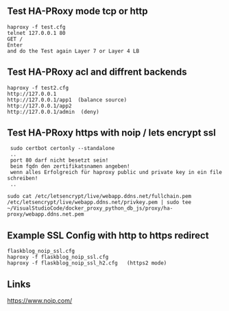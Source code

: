 ## Test HA-PRoxy mode tcp or http
```
haproxy -f test.cfg
telnet 127.0.0.1 80
GET /
Enter
and do the Test again Layer 7 or Layer 4 LB
```

## Test HA-PRoxy acl and diffrent backends
```
haproxy -f test2.cfg
http://127.0.0.1
http://127.0.0.1/app1  (balance source)
http://127.0.0.1/app2
http://127.0.0.1/admin  (deny)
```

## Test HA-PRoxy https with noip / lets encrypt ssl
```
 sudo certbot certonly --standalone
 ..
 port 80 darf nicht besetzt sein!
 beim fqdn den zertifikatsnamen angeben!
 wenn alles Erfolgreich für haproxy public und private key in ein file schreiben!
 ..
 
sudo cat /etc/letsencrypt/live/webapp.ddns.net/fullchain.pem /etc/letsencrypt/live/webapp.ddns.net/privkey.pem | sudo tee ~/VisualStudioCode/docker_proxy_python_db_js/proxy/ha-proxy/webapp.ddns.net.pem
```

## Example SSL Config with http to https redirect
```
flaskblog_noip_ssl.cfg
haproxy -f flaskblog_noip_ssl.cfg
haproxy -f flaskblog_noip_ssl_h2.cfg   (https2 mode)
```

## Links

https://www.noip.com/
